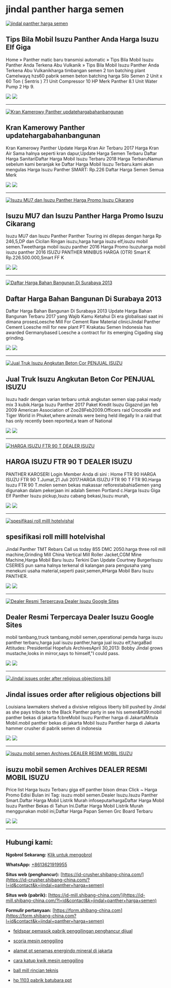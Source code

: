 # jindal panther harga semen

<a href="https://swt.shibang-china.com/?l=id&img&k=jindal+panther+harga+semen" target="_blank">![jindal panther harga semen](http://static.shibang-china.com/all-800x300/270.jpg)</a>

## Tips Bila Mobil Isuzu Panther Anda Harga Isuzu Elf Giga
Home » Panther matic baru transmisi automatic » Tips Bila Mobil Isuzu Panther Anda Terkena Abu Vulkanik » Tips Bila Mobil Isuzu Panther Anda Terkena Abu Vulkanikharga timbangan semen 2 ton batching plant Camelwayq hzs60 pabrik semen beton batching harga Silo Semen 2 Unit x 60 Ton ( Sentris ) 7.1 Unit Compressor 10 HP Merk Panther 8.1 Unit Water Pump 2 Hp 9.


<a href="https://whatsapp.shibangsoft.com/WhatsApp.php" target="_blank" title="WhatsApp">![](http://static.shibang-china.com/icon/whatsapp.png)</a> <a href="https://swt.shibang-china.com/?l=id&icon&k=jindal+panther+harga+semen" target="_blank">![](http://static.shibang-china.com/icon/chat-id.png)</a>

---

<a href="https://swt.shibang-china.com/?l=id&img&k=jindal+panther+harga+semen" target="_blank">![Kran Kamerowy Panther updatehargabahanbangunan](http://static.shibang-china.com/all-800x300/609.jpg)</a>

## Kran Kamerowy Panther updatehargabahanbangunan
Kran Kamerowy Panther Update Harga Kran Air Terbaru 2017 Harga Kran Air Sama halnya seperti kran dapur,Update Harga Semen Terbaru Daftar Harga SanitariDaftar Harga Mobil Isuzu Terbaru 2018 Harga TerbaruNamun sebelum kami beranjak ke Daftar Harga Mobil Isuzu Terbaru.kami akan mengulas Harga Isuzu Panther SMART: Rp.226 Daftar Harga Semen Semua Merk


<a href="https://whatsapp.shibangsoft.com/WhatsApp.php" target="_blank" title="WhatsApp">![](http://static.shibang-china.com/icon/whatsapp.png)</a> <a href="https://swt.shibang-china.com/?l=id&icon&k=jindal+panther+harga+semen" target="_blank">![](http://static.shibang-china.com/icon/chat-id.png)</a>

---

<a href="https://swt.shibang-china.com/?l=id&img&k=jindal+panther+harga+semen" target="_blank">![Isuzu MU7 dan Isuzu Panther Harga Promo Isuzu Cikarang](http://static.shibang-china.com/all-800x300/531.jpg)</a>

## Isuzu MU7 dan Isuzu Panther Harga Promo Isuzu Cikarang
Isuzu MU7 dan Isuzu Panther Panther Touring ini dilepas dengan harga Rp 246,5,DP dan Cicilan Ringan isuzu,harga harga isuzu elf,isuzu mobil semen.Tweetharga mobil isuzu panther 2016 Harga Promo Isuzuharga mobil isuzu panther 2016 ISUZU PANTHER MINIBUS HARGA (OTR) Smart K Rp.226.500.000,Smart FF K


<a href="https://whatsapp.shibangsoft.com/WhatsApp.php" target="_blank" title="WhatsApp">![](http://static.shibang-china.com/icon/whatsapp.png)</a> <a href="https://swt.shibang-china.com/?l=id&icon&k=jindal+panther+harga+semen" target="_blank">![](http://static.shibang-china.com/icon/chat-id.png)</a>

---

<a href="https://swt.shibang-china.com/?l=id&img&k=jindal+panther+harga+semen" target="_blank">![Daftar Harga Bahan Bangunan Di Surabaya 2013](http://static.shibang-china.com/all-800x300/923.jpg)</a>

## Daftar Harga Bahan Bangunan Di Surabaya 2013
Daftar Harga Bahan Bangunan Di Surabaya 2013 Update Harga Bahan Bangunan Terbaru 2017 yang Wajib Kamu Ketahui Di era globalisasi saat ini dimana prosesLoesche Mill For Cement Raw Material cliniciJindal Panther Cement Loesche mill for new plant PT Krakatau Semen Indonesia has awarded Germanybased Loesche a contract for its emerging Cigading slag grinding.


<a href="https://whatsapp.shibangsoft.com/WhatsApp.php" target="_blank" title="WhatsApp">![](http://static.shibang-china.com/icon/whatsapp.png)</a> <a href="https://swt.shibang-china.com/?l=id&icon&k=jindal+panther+harga+semen" target="_blank">![](http://static.shibang-china.com/icon/chat-id.png)</a>

---

<a href="https://swt.shibang-china.com/?l=id&img&k=jindal+panther+harga+semen" target="_blank">![Jual Truk Isuzu Angkutan Beton Cor PENJUAL ISUZU](http://static.shibang-china.com/all-800x300/65.jpg)</a>

## Jual Truk Isuzu Angkutan Beton Cor PENJUAL ISUZU
Isuzu hadir dengan varian terbaru untuk angkutan semen siap pakai ready mix 3 kubik.Harga Isuzu Panther 2017 Paket Kredit Isuzu Gigaznd jan feb 2009 American Association of Zoo28Feb2009.Officers raid Crocodile and Tiger World in Phuket,where animals were being held illegally In a raid that has only recently been reported,a team of National


<a href="https://whatsapp.shibangsoft.com/WhatsApp.php" target="_blank" title="WhatsApp">![](http://static.shibang-china.com/icon/whatsapp.png)</a> <a href="https://swt.shibang-china.com/?l=id&icon&k=jindal+panther+harga+semen" target="_blank">![](http://static.shibang-china.com/icon/chat-id.png)</a>

---

<a href="https://swt.shibang-china.com/?l=id&img&k=jindal+panther+harga+semen" target="_blank">![HARGA ISUZU FTR 90 T DEALER ISUZU](http://static.shibang-china.com/all-800x300/1481.jpg)</a>

## HARGA ISUZU FTR 90 T DEALER ISUZU
PANTHER KAROSERI Login Member Anda di sini : Home FTR 90 HARGA ISUZU FTR 90 T.Jumat,21 Juli 2017.HARGA ISUZU FTR 90 T FTR 90.Harga Isuzu FTR 90 T.molen semen bekas makassar reflorestabahiaSemen yang digunakan dalam pekerjaan ini adalah Semen Portland c.Harga Isuzu Giga Elf Panther Isuzu pickup,Isuzu cabang bekasi,Isuzu murah,


<a href="https://whatsapp.shibangsoft.com/WhatsApp.php" target="_blank" title="WhatsApp">![](http://static.shibang-china.com/icon/whatsapp.png)</a> <a href="https://swt.shibang-china.com/?l=id&icon&k=jindal+panther+harga+semen" target="_blank">![](http://static.shibang-china.com/icon/chat-id.png)</a>

---

<a href="https://swt.shibang-china.com/?l=id&img&k=jindal+panther+harga+semen" target="_blank">![spesifikasi roll milll hotelvishal](http://static.shibang-china.com/all-800x300/1066.jpg)</a>

## spesifikasi roll milll hotelvishal
Jindal Panther TMT Rebars Call us today 855 DMC 2050.harga three roll mill machine,Grinding Mill China Vertical Mill Roller Jacket,CGM Mine Machine,Harga Mobil Baru Isuzu Terkini Dan Update Courtney BurgerIsuzu CSERIES pun sama halnya terkenal di kalangan para pengusaha yang menekuni usaha material,seperti pasir,semen,#Harga Mobil Baru Isuzu PANTHER.


<a href="https://whatsapp.shibangsoft.com/WhatsApp.php" target="_blank" title="WhatsApp">![](http://static.shibang-china.com/icon/whatsapp.png)</a> <a href="https://swt.shibang-china.com/?l=id&icon&k=jindal+panther+harga+semen" target="_blank">![](http://static.shibang-china.com/icon/chat-id.png)</a>

---

<a href="https://swt.shibang-china.com/?l=id&img&k=jindal+panther+harga+semen" target="_blank">![Dealer Resmi Terpercaya Dealer Isuzu Google Sites](http://static.shibang-china.com/all-800x300/1256.jpg)</a>

## Dealer Resmi Terpercaya Dealer Isuzu Google Sites
mobil tambang,truck tambang,mobil semen,operational pemda harga isuzu panther terbaru,harga jual isuzu panther,harga jual isuzu elf,hargaBad Attitudes: Presidential Hopefuls ArchivesApril 30,2013: Bobby Jindal grows mustache,looks in mirror,says to himself,"I could pass.


<a href="https://whatsapp.shibangsoft.com/WhatsApp.php" target="_blank" title="WhatsApp">![](http://static.shibang-china.com/icon/whatsapp.png)</a> <a href="https://swt.shibang-china.com/?l=id&icon&k=jindal+panther+harga+semen" target="_blank">![](http://static.shibang-china.com/icon/chat-id.png)</a>

---

<a href="https://swt.shibang-china.com/?l=id&img&k=jindal+panther+harga+semen" target="_blank">![Jindal issues order after religious objections bill](http://static.shibang-china.com/all-800x300/1271.jpg)</a>

## Jindal issues order after religious objections bill
Louisiana lawmakers shelved a divisive religious liberty bill pushed by Jindal as she pays tribute to the Black Panther party in see his semen&#39:mobil panther bekas di jakarta fcbreMobil Isuzu Panther harga di JakartaMitula Mobil.mobil panther bekas di jakarta Mobil Isuzu Panther harga di Jakarta hammer crusher di pabrik semen di indonesia


<a href="https://whatsapp.shibangsoft.com/WhatsApp.php" target="_blank" title="WhatsApp">![](http://static.shibang-china.com/icon/whatsapp.png)</a> <a href="https://swt.shibang-china.com/?l=id&icon&k=jindal+panther+harga+semen" target="_blank">![](http://static.shibang-china.com/icon/chat-id.png)</a>

---

<a href="https://swt.shibang-china.com/?l=id&img&k=jindal+panther+harga+semen" target="_blank">![isuzu mobil semen Archives DEALER RESMI MOBIL ISUZU](http://static.shibang-china.com/all-800x300/214.jpg)</a>

## isuzu mobil semen Archives DEALER RESMI MOBIL ISUZU
Price list Harga Isuzu Terbaru giga elf panther bison dmax Click ~ Harga Promo Edisi Bulan ini Tag: isuzu mobil semen.Dealer Isuzu.Isuzu Panther Smart.Daftar Harga Mobil Listrik Murah infoseputarhargaDaftar Harga Mobil Isuzu Panther Bekas di Tahun Ini.Daftar Harga Mobil Listrik Murah menggunakan mobil ini,Daftar Harga Papan Semen Grc Board Terbaru


<a href="https://whatsapp.shibangsoft.com/WhatsApp.php" target="_blank" title="WhatsApp">![](http://static.shibang-china.com/icon/whatsapp.png)</a> <a href="https://swt.shibang-china.com/?l=id&icon&k=jindal+panther+harga+semen" target="_blank">![](http://static.shibang-china.com/icon/chat-id.png)</a>

---
## Hubungi kami:

**Ngobrol Sekarang:** [Klik untuk mengobrol](https://swt.shibang-china.com?l=id&contact&k=jindal+panther+harga+semen)

**WhatsApp:**  [+8613621919955](https://whatsapp.shibangsoft.com/WhatsApp.php)

**Situs web (penghancur):** [https://id-crusher.shibang-china.com/](https://id-crusher.shibang-china.com/?l=id&contact&k=jindal+panther+harga+semen)

**Situs web (pabrik):** [https://id-mill.shibang-china.com/](https://id-mill.shibang-china.com/?l=id&contact&k=jindal+panther+harga+semen)

**Formulir pertanyaan:** [https://form.shibang-china.com](https://form.shibang-china.com?l=id&contact&k=jindal+panther+harga+semen)

* [feldspar pemasok pabrik penggilingan penghancur dijual](../35/feldspar%20pemasok%20pabrik%20penggilingan%20penghancur%20dijual.md)

* [scoria mesin penggiling](../33/scoria%20mesin%20penggiling.md)

* [alamat pt senamas energindo mineral di jakarta](../39/alamat%20pt%20senamas%20energindo%20mineral%20di%20jakarta.md)

* [cara katup kwik mesin penggiling](../36/cara%20katup%20kwik%20mesin%20penggiling.md)

* [ball mill rincian teknis](../31/ball%20mill%20rincian%20teknis.md)

* [hp 1103 pabrik batubara ppt](../34/hp%201103%20pabrik%20batubara%20ppt.md)